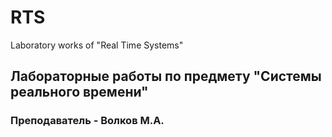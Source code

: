 # RTS
Laboratory works of "Real Time Systems"

## Лабораторные работы по предмету "Системы реального времени"
### Преподаватель - Волков М.А.
